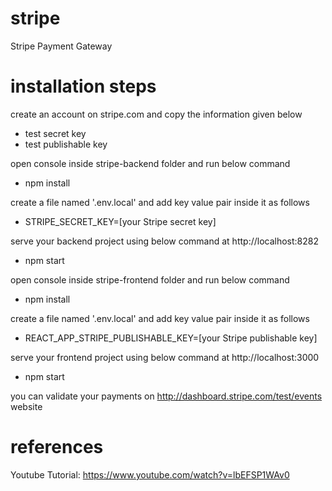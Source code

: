 # stripe
Stripe Payment Gateway

# installation steps
create an account on stripe.com and copy the information given below
- test secret key
- test publishable key

open console inside stripe-backend folder and run below command
- npm install

create a file named '.env.local' and add key value pair inside it as follows
- STRIPE_SECRET_KEY=[your Stripe secret key]

serve your backend project using below command at http://localhost:8282
- npm start

open console inside stripe-frontend folder and run below command
- npm install

create a file named '.env.local' and add key value pair inside it as follows
- REACT_APP_STRIPE_PUBLISHABLE_KEY=[your Stripe publishable key]

serve your frontend project using below command at http://localhost:3000
- npm start

you can validate your payments on http://dashboard.stripe.com/test/events website

# references

Youtube Tutorial: https://www.youtube.com/watch?v=lbEFSP1WAv0
